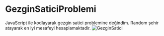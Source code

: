 # GezginSaticiProblemi
JavaScript ile kodlayarak gezgin satici problemine değindim. Random şehir atayarak en iyi mesafeyi hesaplamaktadir.
![GezginSatici](https://user-images.githubusercontent.com/67422484/93820125-5d928000-fc65-11ea-9f10-0efa0aafa2bc.PNG)
